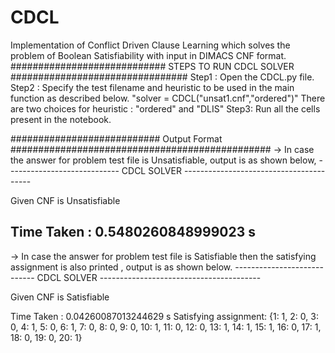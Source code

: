# CDCL
Implementation of  Conflict Driven Clause Learning which solves the problem of Boolean Satisfiability with input in DIMACS CNF format.
############################  STEPS TO RUN CDCL SOLVER ################################
Step1 : Open the CDCL.py file.
Step2 : Specify the test filename and heuristic to be used  in the main function as described below.
	"solver = CDCL("unsat1.cnf","ordered")"
	There are two choices for heuristic : "ordered" and "DLIS"
Step3: Run all the cells present in the notebook.


###########################   Output Format ###############################################
-> In case the answer for problem test file is Unsatisfiable, output is as shown below,
---------------------------- CDCL SOLVER ---------------------------------------- 

Given CNF is  Unsatisfiable 

Time Taken :  0.5480260848999023 s
-------------------------------------------------------------------------------------

-> In case the answer for problem test file is Satisfiable then the satisfying assignment is also printed , output is as shown below.
---------------------------- CDCL SOLVER ---------------------------------------- 

Given CNF is  Satisfiable 

Time Taken :  0.04260087013244629 s
Satisfying assignment:
{1: 1, 2: 0, 3: 0, 4: 1, 5: 0, 6: 1, 7: 0, 8: 0, 9: 0, 10: 1, 11: 0, 12: 0, 13: 1, 14: 1, 15: 1, 16: 0, 17: 1, 18: 0, 19: 0, 20: 1} 
